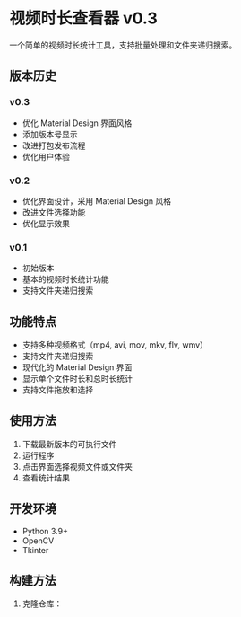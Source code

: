 # 视频时长查看器 v0.3

一个简单的视频时长统计工具，支持批量处理和文件夹递归搜索。

## 版本历史

### v0.3
- 优化 Material Design 界面风格
- 添加版本号显示
- 改进打包发布流程
- 优化用户体验

### v0.2
- 优化界面设计，采用 Material Design 风格
- 改进文件选择功能
- 优化显示效果

### v0.1
- 初始版本
- 基本的视频时长统计功能
- 支持文件夹递归搜索

## 功能特点

- 支持多种视频格式（mp4, avi, mov, mkv, flv, wmv）
- 支持文件夹递归搜索
- 现代化的 Material Design 界面
- 显示单个文件时长和总时长统计
- 支持文件拖放和选择

## 使用方法

1. 下载最新版本的可执行文件
2. 运行程序
3. 点击界面选择视频文件或文件夹
4. 查看统计结果

## 开发环境

- Python 3.9+
- OpenCV
- Tkinter

## 构建方法

1. 克隆仓库： 